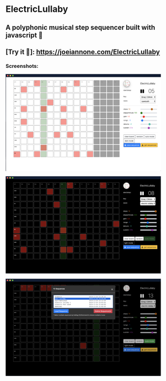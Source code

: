 # ElectricLullaby

## A polyphonic musical step sequencer built with javascript :musical_keyboard:

## [Try it :musical_keyboard:]: https://joeiannone.com/ElectricLullaby

### Screenshots:
![screenshot](img/screenshot1.png)

![screenshot](img/screenshot2.png)

![screenshot](img/screenshot3.png)
